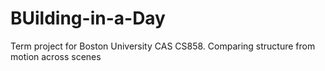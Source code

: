 # BUilding-in-a-Day
Term project for Boston University CAS CS858. Comparing structure from motion across scenes
